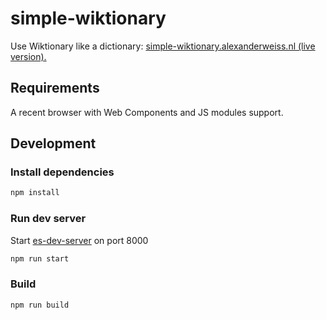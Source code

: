 # simple-wiktionary

Use Wiktionary like a dictionary: [simple-wiktionary.alexanderweiss.nl (live version).](https://simple-wiktionary.alexanderweiss.nl)

## Requirements

A recent browser with Web Components and JS modules support.

## Development

### Install dependencies
```js
npm install
```

### Run dev server
Start [es-dev-server](https://open-wc.org/developing/es-dev-server.html) on port 8000

```js
npm run start
```

### Build

```js
npm run build
```
